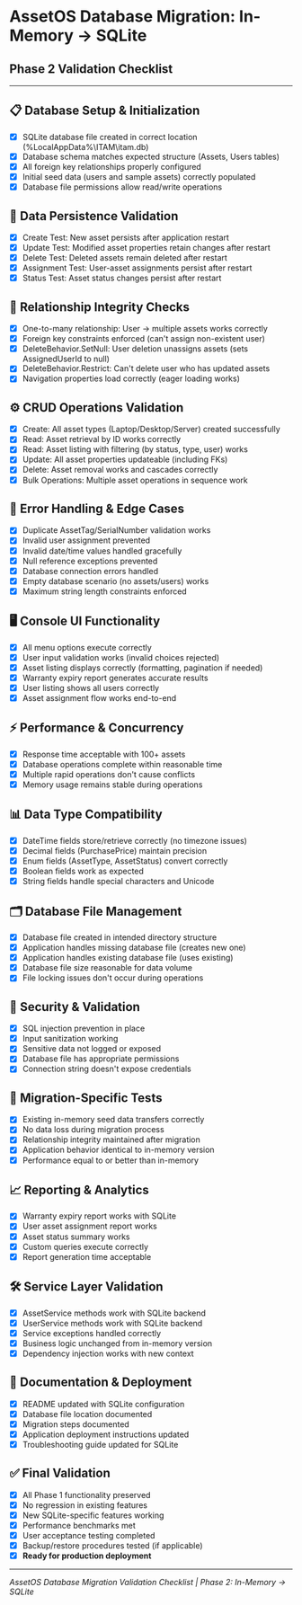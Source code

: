 # AssetOS Database Migration: In-Memory → SQLite
## Phase 2 Validation Checklist

---

## 📋 Database Setup & Initialization

- [x] SQLite database file created in correct location (%LocalAppData%\ITAM\itam.db)
- [x] Database schema matches expected structure (Assets, Users tables)
- [x] All foreign key relationships properly configured
- [x] Initial seed data (users and sample assets) correctly populated
- [x] Database file permissions allow read/write operations

## 💾 Data Persistence Validation

- [x] Create Test: New asset persists after application restart
- [x] Update Test: Modified asset properties retain changes after restart
- [x] Delete Test: Deleted assets remain deleted after restart
- [x] Assignment Test: User-asset assignments persist after restart
- [x] Status Test: Asset status changes persist after restart

## 🔗 Relationship Integrity Checks

- [x] One-to-many relationship: User → multiple assets works correctly
- [x] Foreign key constraints enforced (can't assign non-existent user)
- [x] DeleteBehavior.SetNull: User deletion unassigns assets (sets AssignedUserId to null)
- [x] DeleteBehavior.Restrict: Can't delete user who has updated assets
- [x] Navigation properties load correctly (eager loading works)

## ⚙️ CRUD Operations Validation

- [x] Create: All asset types (Laptop/Desktop/Server) created successfully
- [x] Read: Asset retrieval by ID works correctly
- [x] Read: Asset listing with filtering (by status, type, user) works
- [x] Update: All asset properties updateable (including FKs)
- [x] Delete: Asset removal works and cascades correctly
- [x] Bulk Operations: Multiple asset operations in sequence work

## 🚨 Error Handling & Edge Cases

- [x] Duplicate AssetTag/SerialNumber validation works
- [x] Invalid user assignment prevented
- [x] Invalid date/time values handled gracefully
- [x] Null reference exceptions prevented
- [x] Database connection errors handled
- [x] Empty database scenario (no assets/users) works
- [x] Maximum string length constraints enforced

## 🖥️ Console UI Functionality

- [x] All menu options execute correctly
- [x] User input validation works (invalid choices rejected)
- [x] Asset listing displays correctly (formatting, pagination if needed)
- [x] Warranty expiry report generates accurate results
- [x] User listing shows all users correctly
- [x] Asset assignment flow works end-to-end

## ⚡ Performance & Concurrency

- [x] Response time acceptable with 100+ assets
- [x] Database operations complete within reasonable time
- [x] Multiple rapid operations don't cause conflicts
- [x] Memory usage remains stable during operations

## 📊 Data Type Compatibility

- [x] DateTime fields store/retrieve correctly (no timezone issues)
- [x] Decimal fields (PurchasePrice) maintain precision
- [x] Enum fields (AssetType, AssetStatus) convert correctly
- [x] Boolean fields work as expected
- [x] String fields handle special characters and Unicode

## 🗂️ Database File Management

- [x] Database file created in intended directory structure
- [x] Application handles missing database file (creates new one)
- [x] Application handles existing database file (uses existing)
- [x] Database file size reasonable for data volume
- [x] File locking issues don't occur during operations

## 🔐 Security & Validation

- [x] SQL injection prevention in place
- [x] Input sanitization working
- [x] Sensitive data not logged or exposed
- [x] Database file has appropriate permissions
- [x] Connection string doesn't expose credentials

## 🔄 Migration-Specific Tests

- [x] Existing in-memory seed data transfers correctly
- [x] No data loss during migration process
- [x] Relationship integrity maintained after migration
- [x] Application behavior identical to in-memory version
- [x] Performance equal to or better than in-memory

## 📈 Reporting & Analytics

- [x] Warranty expiry report works with SQLite
- [x] User asset assignment report works
- [x] Asset status summary works
- [x] Custom queries execute correctly
- [x] Report generation time acceptable

## 🛠️ Service Layer Validation

- [x] AssetService methods work with SQLite backend
- [x] UserService methods work with SQLite backend
- [x] Service exceptions handled correctly
- [x] Business logic unchanged from in-memory version
- [x] Dependency injection works with new context

## 📝 Documentation & Deployment

- [x] README updated with SQLite configuration
- [x] Database file location documented
- [x] Migration steps documented
- [x] Application deployment instructions updated
- [x] Troubleshooting guide updated for SQLite

## ✅ Final Validation

- [x] All Phase 1 functionality preserved
- [x] No regression in existing features
- [x] New SQLite-specific features working
- [x] Performance benchmarks met
- [x] User acceptance testing completed
- [x] Backup/restore procedures tested (if applicable)
- [x] **Ready for production deployment**

---

*AssetOS Database Migration Validation Checklist | Phase 2: In-Memory → SQLite*